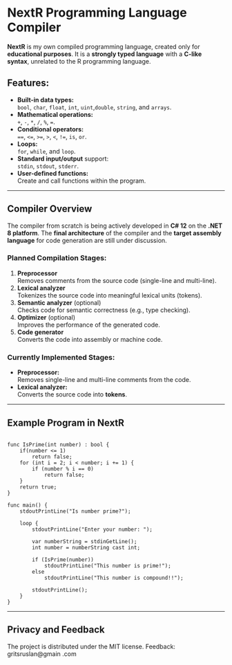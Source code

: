 # NextR Programming Language Compiler

**NextR** is my own compiled programming language, created only for **educational purposes**. It is a **strongly typed language** with a **C-like syntax**, unrelated to the R programming language.

## Features:
- **Built-in data types:**  
  `bool`, `char`, `float`, `int`, `uint`,`double`, `string`, and `arrays`.  
- **Mathematical operations:**  
  `+`, `-`, `*`, `/`, `%`, `=`.  
- **Conditional operators:**  
  `==`, `<=`, `>=`, `>`, `<`, `!=`, `is`, `or`.  
- **Loops:**  
  `for`, `while`, and `loop`.  
- **Standard input/output** support:  
  `stdin`, `stdout`, `stderr`.  
- **User-defined functions:**  
  Create and call functions within the program.

---

## Compiler Overview

The compiler from scratch is being actively developed in **C# 12** on the **.NET 8 platform**. The **final architecture** of the compiler and the **target assembly language** for code generation are still under discussion.

### Planned Compilation Stages:

1. **Preprocessor**  
   Removes comments from the source code (single-line and multi-line).  
2. **Lexical analyzer**  
   Tokenizes the source code into meaningful lexical units (tokens).  
3. **Semantic analyzer** (optional)  
   Checks code for semantic correctness (e.g., type checking).  
4. **Optimizer** (optional)  
   Improves the performance of the generated code.  
5. **Code generator**  
   Converts the code into assembly or machine code.

### Currently Implemented Stages:

- **Preprocessor:**  
  Removes single-line and multi-line comments from the code.  
- **Lexical analyzer:**  
  Converts the source code into **tokens**.

---

## Example Program in NextR

```NextR

func IsPrime(int number) : bool {
	if(number <= 1)
		return false;
	for (int i = 2; i < number; i += 1) { 
		if (number % i == 0) 
			return false; 	
	} 
	return true;
}

func main() {
    stdoutPrintLine("Is number prime?");

    loop {
        stdoutPrintLine("Enter your number: ");
        
        var numberString = stdinGetLine();
        int number = numberString cast int;

        if (IsPrime(number))
            stdoutPrintLine("This number is prime!");
        else
            stdoutPrintLine("This number is compound!!");
        
        stdoutPrintLine();    
    }
}

```


---
## Privacy and Feedback

The project is distributed under the MIT license.
Feedback: gritsruslan@gmain .com
